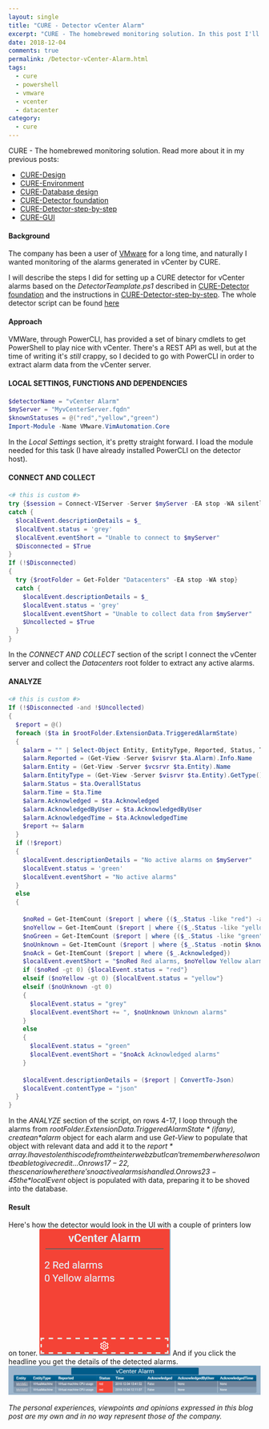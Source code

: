 ```yaml
---
layout: single
title: "CURE - Detector vCenter Alarm"
excerpt: "CURE - The homebrewed monitoring solution. In this post I'll describe the steps for setting up a detector monitoring alarm in VMware vCenter."
date: 2018-12-04
comments: true
permalink: /Detector-vCenter-Alarm.html
tags:
  - cure
  - powershell
  - vmware
  - vcenter
  - datacenter
category:
  - cure
---
```

CURE - The homebrewed monitoring solution. Read more about it in my previous posts:
- [CURE-Design](/CURE-Design.html)
- [CURE-Environment](/CURE-Environment.html)
- [CURE-Database design](/CURE-Database-design.html)
- [CURE-Detector foundation](/CURE-Detector-foundation.html)
- [CURE-Detector-step-by-step](/CURE-Detector-step-by-step.html)
- [CURE-GUI](/CURE-GUI.html)

#### Background
The company has been a user of [VMware](/VMWare.html) for a long time, and naturally I wanted monitoring of the alarms generated in vCenter by CURE.

I will describe the steps I did for setting up a CURE detector for vCenter alarms based on the *DetectorTeamplate.ps1* described in [CURE-Detector foundation](/CURE-Detector-foundation.html) and the instructions in [CURE-Detector-step-by-step](/CURE-Detector-step-by-step.html).
The whole detector script can be found [here](https://github.com/bofh-m3/CURE/blob/master/Detectors/vCenterAlarm.ps1)

#### Approach
VMWare, through PowerCLI, has provided a set of binary cmdlets to get PowerShell to play nice with vCenter. There's a REST API as well, but at the time of writing it's *still* crappy, so I decided to go with PowerCLI in order to extract alarm data from the vCenter server.


#### LOCAL SETTINGS, FUNCTIONS AND DEPENDENCIES
```powershell
$detectorName = "vCenter Alarm"
$myServer = "MyvCenterServer.fqdn"
$knownStatuses = @("red","yellow","green")
Import-Module -Name VMware.VimAutomation.Core
```
In the *Local Settings* section, it's pretty straight forward. I load the module needed for this task (I have already installed PowerCLI on the detector host).

#### CONNECT AND COLLECT
```powershell
<# this is custom #>
try {$session = Connect-VIServer -Server $myServer -EA stop -WA silentlycontinue}
catch {
  $localEvent.descriptionDetails = $_
  $localEvent.status = 'grey'
  $localEvent.eventShort = "Unable to connect to $myServer"
  $Disconnected = $True
}
If (!$Disconnected)
{
  try {$rootFolder = Get-Folder "Datacenters" -EA stop -WA stop}
  catch {
    $localEvent.descriptionDetails = $_
    $localEvent.status = 'grey'
    $localEvent.eventShort = "Unable to collect data from $myServer"
    $Uncollected = $True
  }
}
```
In the *CONNECT AND COLLECT* section of the script I connect the vCenter server and collect the *Datacenters* root folder to extract any active alarms.

#### ANALYZE
```powershell
<# this is custom #>
If (!$Disconnected -and !$Uncollected)
{
  $report = @()
  foreach ($ta in $rootFolder.ExtensionData.TriggeredAlarmState)
  {
    $alarm = "" | Select-Object Entity, EntityType, Reported, Status, Time, Acknowledged, AcknowledgedByUser, AcknowledgedTime
    $alarm.Reported = (Get-View -Server $visrvr $ta.Alarm).Info.Name
    $alarm.Entity = (Get-View -Server $vcsrvr $ta.Entity).Name
    $alarm.EntityType = (Get-View -Server $visrvr $ta.Entity).GetType().Name
    $alarm.Status = $ta.OverallStatus
    $alarm.Time = $ta.Time
    $alarm.Acknowledged = $ta.Acknowledged
    $alarm.AcknowledgedByUser = $ta.AcknowledgedByUser
    $alarm.AcknowledgedTime = $ta.AcknowledgedTime
    $report += $alarm
  }
  if (!$report)
  {
    $localEvent.descriptionDetails = "No active alarms on $myServer"
    $localEvent.status = 'green'
    $localEvent.eventShort = "No active alarms"
  }
  else 
  {

    $noRed = Get-ItemCount ($report | where {($_.Status -like "red") -and (!$_.Acknowledged)})
    $noYellow = Get-ItemCount ($report | where {($_.Status -like "yellow") -and (!$_.Acknowledged)})
    $noGreen = Get-ItemCount ($report | where {($_.Status -like "green")})
    $noUnknown = Get-ItemCount ($report | where {$_.Status -notin $knownStatuses})
    $noAck = Get-ItemCount ($report | where {$_.Acknowledged})
    $localEvent.eventShort = "$noRed Red alarms, $noYellow Yellow alarms"
    if ($noRed -gt 0) {$localEvent.status = "red"}
    elseif ($noYellow -gt 0) {$localEvent.status = "yellow"}
    elseif ($noUnknown -gt 0) 
    {
      $localEvent.status = "grey"
      $localEvent.eventShort += ", $noUnknown Unknown alarms"
    }
    else
    {
      $localEvent.status = "green"
      $localEvent.eventShort = "$noAck Acknowledged alarms"
    }

    $localEvent.descriptionDetails = ($report | ConvertTo-Json)
    $localEvent.contentType = "json"
  }
} 
```
In the *ANALYZE* section of the script, on rows 4-17, I loop through the alarms from *$rootFolder.ExtensionData.TriggeredAlarmState* (if any), create an *$alarm* object for each alarm and use *Get-View* to populate that object with relevant data and add it to the *$report* array. I have stolen this code from the interwebz but I can't remember where so I wont be able to give credit...
On rows 17-22, the scenario where there's no active alarms is handled.
On rows 23-45 the *$localEvent* object is populated with data, preparing it to be shoved into the database.

#### Result
Here's how the detector would look in the UI with a couple of printers low on toner.
![Detector vcenter alarm overview](/assets/images/detector-vcenter-alarm-overview.png)
And if you click the headline you get the details of the detected alarms.
![Detector vcenter alarm details](/assets/images/detector-vcenter-alarm-details.png)



*The personal experiences, viewpoints and opinions expressed in this blog post are my own and in no way represent those of the company.*
